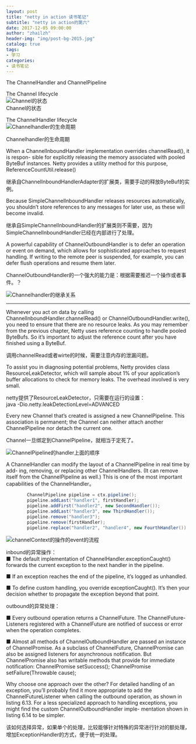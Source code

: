 ```yaml
---    
layout: post  
title: "netty in action 读书笔记"  
subtitle: "netty in action的第六"  
date: 2017-12-05 09:00:00  
author: "zhailzh"  
header-img: "img/post-bg-2015.jpg"  
catalog: true  
tags:  
- 学习  
categories:  
- 读书笔记
---    
```

The ChannelHandler and ChannelPipeline      
<!--more-->   
The Channel lifecycle     
![Channel的状态](http://7xtrwx.com1.z0.glb.clouddn.com/faf428c08e7607718839a50f4173ae21.png)     
Channel的状态     

The ChannelHandler lifecycle     
![Channelhandler的生命周期](http://7xtrwx.com1.z0.glb.clouddn.com/e18807c3810151c1d02d1ccda5feb512.png)    

Channelhandler的生命周期    

When a ChannelInboundHandler implementation overrides channelRead(), it is respon- sible for explicitly releasing the memory associated with pooled ByteBuf instances. Netty provides a utility method for this purpose, ReferenceCountUtil.release()     

继承自ChannelInboundHandlerAdapter的扩展类，需要手动的释放ByteBuf的实例。       

Because SimpleChannelInboundHandler releases resources automatically, you shouldn’t store references to any messages for later use, as these will become invalid.     

继承自SimpleChannelInboundHandler的扩展类则不需要，因为SimpleChannelInboundHandler已经在内部进行了处理。      

A powerful capability of ChannelOutboundHandler is to defer an operation or event on demand, which allows for sophisticated approaches to request handling. If writing to the remote peer is suspended, for example, you can defer flush operations and resume them later.     

ChannelOutboundHandler的一个强大的能力是：根据需要推迟一个操作或者事件。？         

![Channelhandler的继承关系](http://7xtrwx.com1.z0.glb.clouddn.com/3164422cdad2d0dab5aba020aa21f479.png)     

---
Whenever you act on data by calling ChannelInboundHandler.channelRead() or ChannelOutboundHandler.write(), you need to ensure that there are no resource leaks. As you may remember from the previous chapter, Netty uses reference counting to handle pooled ByteBufs. So it’s important to adjust the reference count after you have finished using a ByteBuf.     

调用channelRead或者wirte的时候，需要注意内存的泄漏问题。    


To assist you in diagnosing potential problems, Netty provides class ResourceLeakDetector, which will sample about 1% of your application’s buffer allocations to check for memory leaks. The overhead involved is very small.     

netty提供了ResourceLeakDetector，只需要在运行的设置：     
java -Dio.netty.leakDetectionLevel=ADVANCED     

Every new Channel that’s created is assigned a new ChannelPipeline. This association is permanent; the Channel can neither attach another ChannelPipeline nor detach the current one.     

Channel一旦绑定到ChannelPipeline，就相当于定死了。    

![ChannelPipeline的handler上面的顺序](http://7xtrwx.com1.z0.glb.clouddn.com/b2580a8c978777aeb0e9cc5182927749.png)     

A ChannelHandler can modify the layout of a ChannelPipeline in real time by add- ing, removing, or replacing other ChannelHandlers. (It can remove itself from the ChannelPipeline as well.) This is one of the most important capabilities of the ChannelHandler。     

~~~java
		ChannelPipeline pipeline = ctx.pipeline();
		pipeline.addLast("handler1", firstHandler);
		pipeline.addFirst("handler2", new SecondHandler());
		pipeline.addLast("handler3", new ThirdHandler());
		pipeline.remove("handler3");
		pipeline.remove(firstHandler);
		pipeline.replace("handler2", "handler4", new FourthHandler())
~~~     

![channelContext的操作的event的流程](http://7xtrwx.com1.z0.glb.clouddn.com/a58c6c9f711778b569f8a419c5453730.png)     

inbound的异常操作：    
■ The default implementation of ChannelHandler.exceptionCaught() forwards the current exception to the next handler in the pipeline.      

■ If an exception reaches the end of the pipeline, it’s logged as unhandled.     

■ To define custom handling, you override exceptionCaught(). It’s then your decision whether to propagate the exception beyond that point.     

outbound的异常处理：     

■ Every outbound operation returns a ChannelFuture. The ChannelFuture- Listeners registered with a ChannelFuture are notified of success or error when the operation completes.      

■ Almost all methods of ChannelOutboundHandler are passed an instance of ChannelPromise. As a subclass of ChannelFuture, ChannelPromise can also be assigned listeners for asynchronous notification. But ChannelPromise also has writable methods that provide for immediate notification:
             ChannelPromise setSuccess();
             ChannelPromise setFailure(Throwable cause);     

Why choose one approach over the other? For detailed handling of an exception, you’ll probably find it more appropriate to add the ChannelFutureListener when calling the outbound operation, as shown in listing 6.13. For a less specialized approach to handling exceptions, you might find the custom ChannelOutboundHandler imple- mentation shown in listing 6.14 to be simpler.     

该如何选择异常，如果单个的处理，比较能够针对特殊的异常进行针对的额处理，增加ExceptionHandler的方式，便于统一的处理。     
